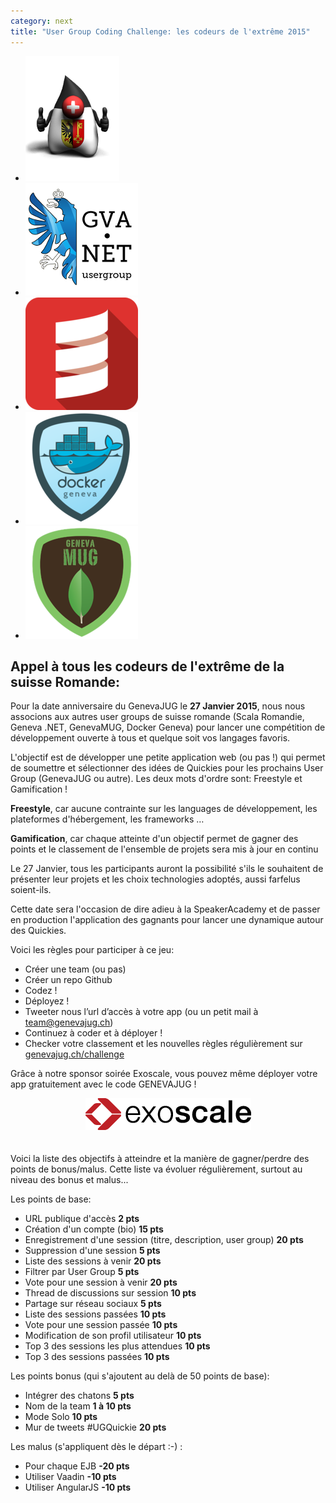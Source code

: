 ```yaml
---
category: next
title: "User Group Coding Challenge: les codeurs de l'extrême 2015"
---
```


<ul id="grid-premium">
	<li><img src="/images/geneva-jug-duke-181.png" alt="GenevaJUG"></li>
	<li><a href="http://www.meetup.com/Geneva-NET-User-Group/" ><img src="/images/geneva.net.jpeg" alt="Geneva .NET User Group"></a></li>
	<li><a href="http://www.meetup.com/Scala-Romandie/"><img src="/images/scala-romandie.jpeg" alt="Scala Romandie"></a></li>
	<li><a href="http://dockgen.ch/"><img src="/images/docker-geneva.jpeg" alt="Docker Geneva"></a></li>
	<li><a href="http://genevamug.ch/"><img src="/images/genevamug.jpeg" alt="GenevaMUG"></a></li>
</ul>

## Appel à tous les codeurs de l'extrême de la suisse Romande: 

Pour la date anniversaire du GenevaJUG le **27 Janvier 2015**, nous nous associons aux autres user groups de suisse romande (Scala Romandie, Geneva .NET, GenevaMUG, Docker Geneva) pour lancer une compétition de développement ouverte à tous et quelque soit vos langages favoris. 

L'objectif est de développer une petite application web (ou pas !) qui permet de soumettre et sélectionner des idées de Quickies pour les prochains User Group (GenevaJUG ou autre). Les deux mots d'ordre sont: Freestyle et Gamification ! 
 
**Freestyle**, car aucune contrainte sur les languages de développement, les plateformes d'hébergement, les frameworks … 

**Gamification**, car chaque atteinte d'un objectif permet de gagner des points et le classement de l'ensemble de projets sera mis à jour en continu 

Le 27 Janvier, tous les participants auront la possibilité s'ils le souhaitent de présenter leur projets et les choix technologies adoptés, aussi farfelus soient-ils. 

Cette date sera l'occasion de dire adieu à la SpeakerAcademy et de passer en production l'application des gagnants pour lancer une dynamique autour des Quickies.

Voici les règles pour participer à ce jeu: 

* Créer une team (ou pas)
* Créer un repo Github
* Codez !
* Déployez !
* Tweeter nous l’url d’accès à votre app (ou un petit mail à team@genevajug.ch)
* Continuez à coder et à déployer !
* Checker votre classement et les nouvelles règles régulièrement sur [genevajug.ch/challenge](/challenge)


Grâce à notre sponsor soirée Exoscale, vous pouvez même déployer votre app gratuitement avec le code GENEVAJUG !

<center><a href="https://portal.exoscale.ch"><img src="/images/exoscale.png" alt="Exoscale" style="padding-bottom: 20px"/></a></center>

Voici la liste des objectifs à atteindre et la manière de gagner/perdre des points de bonus/malus. Cette liste va évoluer régulièrement, surtout au niveau des bonus et malus...

Les points de base:

* URL publique d'accès **2 pts**
* Création d'un compte (bio) **15 pts**
* Enregistrement d'une session (titre, description, user group)	**20 pts**
* Suppression d'une session	**5 pts**
* Liste des sessions à venir **20 pts**
* Filtrer par User Group **5 pts**
* Vote pour une session à venir	**20 pts**
* Thread de discussions sur session	**10 pts**
* Partage sur réseau sociaux **5 pts**
* Liste des sessions passées **10 pts**
* Vote pour une session passée	**10 pts**
* Modification de son profil utilisateur **10 pts**
* Top 3 des sessions les plus attendues	**10 pts**
* Top 3 des sessions passées **10 pts**

Les points bonus (qui s'ajoutent au delà de 50 points de base):

* Intégrer des chatons **5 pts**
* Nom de la team **1 à 10 pts**
* Mode Solo	**10 pts**
* Mur de tweets #UGQuickie **20 pts**

Les malus (s'appliquent dès le départ :-) :

* Pour chaque EJB **-20 pts**
* Utiliser Vaadin **-10 pts**
* Utiliser AngularJS **-10 pts**
